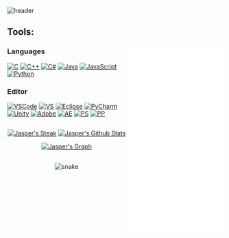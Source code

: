 ![header](https://capsule-render.vercel.app/api?type=waving&color=auto&height=220&section=header&text=Jasper%20Doan&fontSize=60&animation=fadeIn&fontAlignY=38&desc=Software%20Developer%20Student&descAlignY=51&descAlign=62)

## Tools:

  <img src="/github-metrics.svg" alt="Metrics" width ="45%" align="right"/>

### Languages
<p>
  <a href="https://github.com/search?q=user%3Awluxie+language%3Ac"><img alt="C" src="https://img.shields.io/badge/c-%2300599C.svg?style=for-the-badge&logo=c&logoColor=white"></a>
  <a href="https://github.com/search?q=user%3Awluxie+language%3Acpp"><img alt="C++" src="https://img.shields.io/badge/c++-%2300599C.svg?style=for-the-badge&logo=c%2B%2B&logoColor=white"></a>
  <a href="https://github.com/search?q=user%3Awluxie+language%3Acsharp"><img alt="C#" src="https://img.shields.io/badge/c%23-%23239120.svg?style=for-the-badge&logo=c-sharp&logoColor=white"></a>    
  <a href="https://github.com/search?q=user%3Awluxie+language%3Ajava"><img alt="Java" src="https://img.shields.io/badge/java-%23ED8B00.svg?style=for-the-badge&logo=java&logoColor=white"></a>
  <a href="https://github.com/search?q=user%3Awluxie+language%3Ajavascript"><img alt="JavaScript" src="https://img.shields.io/badge/javascript-%23323330.svg?style=for-the-badge&logo=javascript&logoColor=%23F7DF1E"></a>
  <a href="https://github.com/search?q=user%3Awluxie+language%3Apython"><img alt="Python" src="https://img.shields.io/badge/python-3670A0?style=for-the-badge&logo=python&logoColor=ffdd54"></a>

</p>

### Editor  
<p>
  <a href="#"><img alt="VSCode" src="https://img.shields.io/badge/Visual%20Studio%20Code-0078d7.svg?style=for-the-badge&logo=visual-studio-code&logoColor=white&color=black&labelColor=blue"></a>
  <a href="#"><img alt="VS" src="https://img.shields.io/badge/Visual%20Studio-5C2D91.svg?style=for-the-badge&logo=visual-studio&logoColor=white&color=black&labelColor=indigo"></a>
  <a href="#"><img alt="Eclipse" src="https://img.shields.io/badge/Eclipse-FE7A16.svg?style=for-the-badge&logo=Eclipse&logoColor=white&color=black&labelColor=orange"></a>
  <a href="#"><img alt="PyCharm" src="https://img.shields.io/badge/pycharm-143?style=for-the-badge&logo=pycharm&logoColor=black&color=black&labelColor=green"></a>
  <a href="#"><img alt="Unity" src="https://img.shields.io/badge/unity-%23000000.svg?style=for-the-badge&logo=unity&logoColor=black&color=black&labelColor=white"></a>
  <a href="#"><img alt="Adobe" src="https://img.shields.io/badge/adobe-%23FF0000.svg?style=for-the-badge&logo=adobe&logoColor=white&color=black&labelColor=darkred"></a>
  <a href="#"><img alt="AE" src="https://img.shields.io/badge/Adobe%20After%20Effects-9999FF.svg?style=for-the-badge&logo=Adobe%20After%20Effects&logoColor=white&color=black&labelColor=purple"></a>
  <a href="#"><img alt="PS" src="https://img.shields.io/badge/adobephotoshop-%2331A8FF.svg?style=for-the-badge&logo=adobephotoshop&logoColor=white&color=black&labelColor=navy"></a>
  <a href="#"><img alt="PP" src="https://img.shields.io/badge/Adobe%20Premiere%20Pro-9999FF.svg?style=for-the-badge&logo=Adobe%20Premiere%20Pro&logoColor=white&color=black&labelColor=darkviolet"></a>
</p>

## 
<p align="center">
  <a href="#"><img alt="Jasper's Steak"src="http://github-readme-streak-stats.herokuapp.com?user=wluxie&theme=react&date_format=M%20j%5B%2C%20Y%5D&hide_border=true" width="49%"/></a> 
  <a href="#"><img alt="Jasper's Github Stats" src="https://github-readme-stats.vercel.app/api?username=wluxie&show_icons=true&theme=react&hide_border=true" width="49%"/></a>
</p>

<p align="center">
  <a href="#"><img alt="Jasper's Graph" src="https://activity-graph.herokuapp.com/graph?username=wluxie&bg_color=20232a&color=61d9fa&line=61d9fa&point=61d9fa&area=true&hide_border=true"></a>
</p>

##
<p align="center">
   <img src="https://github.com/wluxie/wluxie/blob/output/github-contribution-grid-snake.svg" alt="snake">
</p>
